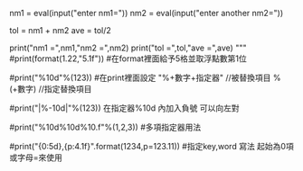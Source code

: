 nm1 = eval(input("enter nm1="))
nm2 = eval(input("enter another nm2="))

tol = nm1 + nm2
ave = tol/2

print("nm1 =",nm1,"nm2 =",nm2)
print("tol =",tol,"ave =",ave)
"""
#print(format(1.22,"5.1f"))
#在format裡面給予5格並取浮點數第1位

#print("%10d"%(123))
#在print裡面設定 "%+數字+指定器" //被替換項目 %(+數字) //指定替換項目


#print("|%-10d|"%(123))
在指定器%10d 內加入負號 可以向左對

#print("%10d%10d%10.f"%(1,2,3))
#多項指定器用法

#print("{0:5d},{p:4.1f}".format(1234,p=123.11))
#指定key,word 寫法 起始為0項 或字母=來使用

